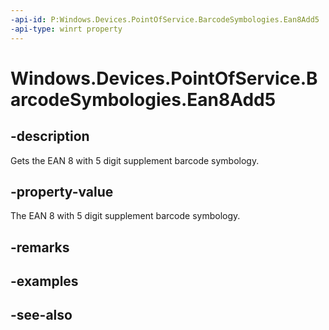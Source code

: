 ----api-id: P:Windows.Devices.PointOfService.BarcodeSymbologies.Ean8Add5
-api-type: winrt property
---<!-- Property syntaxpublic uint Ean8Add5 { get; }--># Windows.Devices.PointOfService.BarcodeSymbologies.Ean8Add5## -descriptionGets the EAN 8 with 5 digit supplement barcode symbology.## -property-valueThe EAN 8 with 5 digit supplement barcode symbology.## -remarks## -examples## -see-also